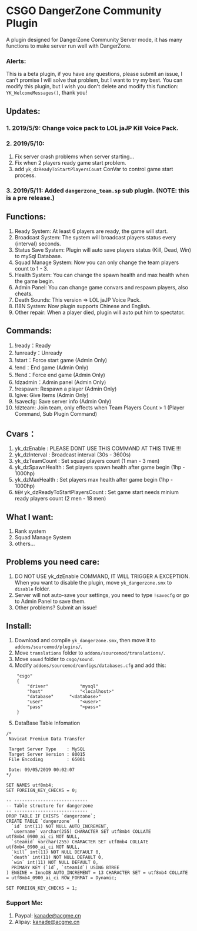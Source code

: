 # CSGO DangerZone Community Plugin
A plugin designed for DangerZone Community Server mode, it has many functions to make server run well with DangerZone.

### Alerts:
This is a beta plugin, if you have any questions, please submit an issue, I can't promise I will solve that problem, but I want to try my best.
You can modify this plugin, but I wish you don't delete and modify this function: `YK_WelcomeMessages()`, thank you!

## Updates:

### 1. 2019/5/9: Change voice pack to LOL jaJP Kill Voice Pack.
### 2. 2019/5/10: 

1. Fix server crash problems when server starting...
2. Fix when 2 players ready game start problem.
3. add `yk_dzReadyToStartPlayersCount` ConVar to control game start process.

### 3. 2019/5/11: Added `dangerzone_team.sp` sub plugin. (NOTE: this is a pre release.)

## Functions:

1. Ready System: At least 6 players are ready, the game will start.
2. Broadcast System: The system will broadcast players status every {interval} seconds.
3. Status Save System: Plugin will auto save players status (Kill, Dead, Win) to mySql Database.
4. Squad Manage System: Now you can only change the team players count to 1 - 3.
5. Health System: You can change the spawn health and max health when the game begin.
6. Admin Panel: You can change game convars and respawn players, also cheats.
7. Death Sounds: This version => LOL jaJP Voice Pack.
8. I18N System: Now plugin supports Chinese and English.
9. Other repair: When a player died, plugin will auto put him to spectator.

## Commands:

1. !ready：Ready
2. !unready：Unready
3. !start：Force start game (Admin Only)
4. !end：End game (Admin Only)
5. !fend：Force end game (Admin Only)
6. !dzadmin：Admin panel (Admin Only)
7. !respawn: Respawn a player (Admin Only)
8. !give: Give Items (Admin Only)
9. !savecfg: Save server info (Admin Only)
10. !dzteam: Join team, only effects when Team Players Count > 1 (Player Command, Sub Plugin Command)

## Cvars：

1. yk_dzEnable : PLEASE DONT USE THIS COMMAND AT THIS TIME !!!
2. yk_dzInterval : Broadcast interval (30s - 3600s)
3. yk_dzTeamCount : Set squad players count (1 man - 3 men)
4. yk_dzSpawnHealth : Set players spawn health after game begin (1hp - 1000hp)
5. yk_dzMaxHealth : Set players max health after game begin (1hp - 1000hp)
6. `NEW` yk_dzReadyToStartPlayersCount : Set game start needs minium ready players count (2 men - 18 men)

## What I want:

1. Rank system
2. Squad Manage System
3. others...

## Problems you need care:

1. DO NOT USE yk_dzEnable COMMAND, IT WILL TRIGGER A EXCEPTION. When you want to disable the plugin, move `yk_dangerzone.smx` to `disable` folder.
2. Server will not auto-save your settings, you need to type `!savecfg` or go to Admin Panel to save them.
3. Other problems? Submit an issue!

## Install:

1. Download and compile `yk_dangerzone.smx`, then move it to `addons/sourcemod/plugins/`.
2. Move `translations` folder to `addons/sourcemod/translations/`.
3. Move `sound` folder to `csgo/sound`.
4. Modify `addons/sourcemod/configs/databases.cfg` and add this:
```
	"csgo"
	{
		"driver"			"mysql"
		"host"				"<localhost>"
		"database"		"<database>"
		"user"				"<user>"
		"pass"				"<pass>"
	}
```
5. DataBase Table Infomation
```
/*
 Navicat Premium Data Transfer

 Target Server Type    : MySQL
 Target Server Version : 80015
 File Encoding         : 65001

 Date: 09/05/2019 00:02:07
*/

SET NAMES utf8mb4;
SET FOREIGN_KEY_CHECKS = 0;

-- ----------------------------
-- Table structure for dangerzone
-- ----------------------------
DROP TABLE IF EXISTS `dangerzone`;
CREATE TABLE `dangerzone`  (
  `id` int(11) NOT NULL AUTO_INCREMENT,
  `username` varchar(255) CHARACTER SET utf8mb4 COLLATE utf8mb4_0900_ai_ci NOT NULL,
  `steamid` varchar(255) CHARACTER SET utf8mb4 COLLATE utf8mb4_0900_ai_ci NOT NULL,
  `kill` int(11) NOT NULL DEFAULT 0,
  `death` int(11) NOT NULL DEFAULT 0,
  `win` int(11) NOT NULL DEFAULT 0,
  PRIMARY KEY (`id`, `steamid`) USING BTREE
) ENGINE = InnoDB AUTO_INCREMENT = 13 CHARACTER SET = utf8mb4 COLLATE = utf8mb4_0900_ai_ci ROW_FORMAT = Dynamic;

SET FOREIGN_KEY_CHECKS = 1;
```

### Support Me:
1. Paypal: kanade@acgme.cn
2. Alipay: kanade@acgme.cn